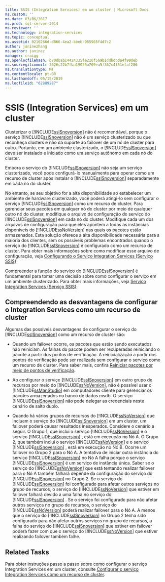 ```yaml
---
title: SSIS (Integration Services) em um cluster | Microsoft Docs
ms.custom: ''
ms.date: 03/06/2017
ms.prod: sql-server-2014
ms.reviewer: ''
ms.technology: integration-services
ms.topic: conceptual
ms.assetid: 0216266d-d866-4ea2-bbeb-955965f4d7c2
author: janinezhang
ms.author: janinez
manager: craigg
ms.openlocfilehash: b70dbab14424335fe210f5a9b1ddbdbda4f90deb
ms.sourcegitcommit: 3026c22b7fba19059a769ea5f367c4f51efaf286
ms.translationtype: MT
ms.contentlocale: pt-BR
ms.lasthandoff: 06/15/2019
ms.locfileid: "62889287"
---
```

# <a name="integration-services-ssis-in-a-cluster"></a>SSIS (Integration Services) em um cluster
  Clusterizar o [!INCLUDE[ssISnoversion](../../includes/ssisnoversion-md.md)] não é recomendável, porque o serviço [!INCLUDE[ssISnoversion](../../includes/ssisnoversion-md.md)] não é um serviço clusterizado ou que reconheça clusters e não dá suporte ao failover de um nó de cluster para outro. Portanto, em um ambiente clusterizado, o [!INCLUDE[ssISnoversion](../../includes/ssisnoversion-md.md)] deve ser instalado e iniciado como um serviço autônomo em cada nó do cluster.  
  
 Embora o serviço do [!INCLUDE[ssISnoversion](../../includes/ssisnoversion-md.md)] não seja um serviço clusterizado, você pode configurá-lo manualmente para operar como um recurso de cluster após instalar o [!INCLUDE[ssISnoversion](../../includes/ssisnoversion-md.md)] separadamente em cada nó do cluster.  
  
 No entanto, se seu objetivo for a alta disponibilidade ao estabelecer um ambiente de hardware clusterizado, você poderá atingi-lo sem configurar o serviço [!INCLUDE[ssISnoversion](../../includes/ssisnoversion-md.md)] como um recurso de cluster.  Para gerenciar seus pacotes em qualquer nó do cluster por meio de qualquer outro nó do cluster, modifique o arquivo de configuração do serviço do [!INCLUDE[ssISnoversion](../../includes/ssisnoversion-md.md)] em cada nó do cluster. Modifique cada um dos arquivos de configuração para que eles apontem a todas as instâncias disponíveis do [!INCLUDE[ssNoVersion](../../includes/ssnoversion-md.md)] nas quais os pacotes estão armazenados. Esta solução oferece a alta disponibilidade necessária para a maioria dos clientes, sem os possíveis problemas encontrados quando o serviço do [!INCLUDE[ssISnoversion](../../includes/ssisnoversion-md.md)] é configurado como um recurso de cluster. Para obter mais informações sobre como modificar esse arquivo de configuração, veja [Configurando o Serviço Integration Services &#40;Serviço SSIS&#41;](integration-services-service-ssis-service.md)  
  
 Compreender a função do serviço do [!INCLUDE[ssISnoversion](../../includes/ssisnoversion-md.md)] é fundamental para tomar uma decisão sobre como configurar o serviço em um ambiente clusterizado. Para obter mais informações, veja [Serviço Integration Services &#40;Serviço SSIS&#41;](integration-services-service-ssis-service.md).  
  
## <a name="understanding-the-disadvantages-of-configuring-integration-services-as-a-cluster-resource"></a>Compreendendo as desvantagens de configurar o Integration Services como um recurso de cluster  
 Algumas das possíveis desvantagens de configurar o serviço do [!INCLUDE[ssISnoversion](../../includes/ssisnoversion-md.md)] como um recurso de cluster são:  
  
-   Quando um failover ocorre, os pacotes que estão sendo executados não reiniciam. As falhas do pacote podem ser recuperadas reiniciando o pacote a partir dos pontos de verificação. A reinicialização a partir dos pontos de verificação pode ser realizada sem configurar o serviço como um recurso de cluster. Para saber mais, confira [Reiniciar pacotes por meio de pontos de verificação](../packages/restart-packages-by-using-checkpoints.md).  
  
-   Ao configurar o serviço [!INCLUDE[ssISnoversion](../../includes/ssisnoversion-md.md)] em outro grupo de recursos por meio do [!INCLUDE[ssNoVersion](../../includes/ssnoversion-md.md)], não é possível usar o [!INCLUDE[ssManStudio](../../includes/ssmanstudio-md.md)] em computadores cliente para gerenciar os pacotes armazenados no banco de dados msdb. O serviço [!INCLUDE[ssISnoversion](../../includes/ssisnoversion-md.md)] não pode delegar as credenciais neste cenário de salto duplo.  
  
-   Quando há vários grupos de recursos do [!INCLUDE[ssNoVersion](../../includes/ssnoversion-md.md)] que incluem o serviço do [!INCLUDE[ssISnoversion](../../includes/ssisnoversion-md.md)] em um cluster, um failover poderá causar resultados inesperados. Considere o cenário a seguir. O Grupo 1, que inclui o serviço [!INCLUDE[ssNoVersion](../../includes/ssnoversion-md.md)] e o serviço [!INCLUDE[ssISnoversion](../../includes/ssisnoversion-md.md)] , está em execução no Nó A. O Grupo 2, que também inclui o serviço [!INCLUDE[ssNoVersion](../../includes/ssnoversion-md.md)] e o serviço [!INCLUDE[ssISnoversion](../../includes/ssisnoversion-md.md)] , está em execução no Nó B. Ocorre um failover no Grupo 2 para o Nó A. A tentativa de iniciar outra instância do serviço [!INCLUDE[ssISnoversion](../../includes/ssisnoversion-md.md)] no Nó A falha porque o serviço [!INCLUDE[ssISnoversion](../../includes/ssisnoversion-md.md)] é um serviço de instância única. Saber se o serviço do [!INCLUDE[ssNoVersion](../../includes/ssnoversion-md.md)] que está tentando realizar failover para o Nó A também falhará depende da configuração do serviço do [!INCLUDE[ssISnoversion](../../includes/ssisnoversion-md.md)] no Grupo 2. Se o serviço do [!INCLUDE[ssISnoversion](../../includes/ssisnoversion-md.md)] foi configurado para afetar outros serviços no grupo de recursos, o serviço do [!INCLUDE[ssNoVersion](../../includes/ssnoversion-md.md)] que estiver em failover falhará devido a uma falha no serviço do [!INCLUDE[ssISnoversion](../../includes/ssisnoversion-md.md)] . Se o serviço foi configurado para não afetar outros serviços no grupo de recursos, o serviço do [!INCLUDE[ssNoVersion](../../includes/ssnoversion-md.md)] poderá realizar failover para o Nó A. A menos que o serviço do [!INCLUDE[ssISnoversion](../../includes/ssisnoversion-md.md)] no Grupo 2 tenha sido configurado para não afetar outros serviços no grupo de recursos, a falha do serviço do [!INCLUDE[ssISnoversion](../../includes/ssisnoversion-md.md)] que estiver em failover poderá fazer com que o serviço do [!INCLUDE[ssNoVersion](../../includes/ssnoversion-md.md)] que estiver realizando failover também falhe.  
  
## <a name="related-tasks"></a>Related Tasks  
 Para obter instruções passo a passo sobre como configurar o serviço Integration Services em um cluster, consulte [Configurar o serviço Integration Services como um recurso de cluster](../configure-the-integration-services-service-as-a-cluster-resource.md).  
  
  
